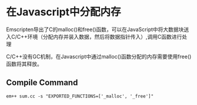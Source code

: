 # 在Javascript中分配内存

Emscripten导出了C的malloc()和free()函数，可以在JavaScript中将大数据块送入C/C++环境（分配内存并装入数据，然后将数据指针传入）,调用C函数进行处理

C/C++没有GC机制，在Javascript中通过malloc()函数分配的内存需要使用free()函数将其释放。


## Compile Command 
`em++ sum.cc -s "EXPORTED_FUNCTIONS=['_malloc', '_free']"`